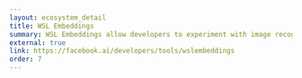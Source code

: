 ```yaml
---
layout: ecosystem_detail
title: WSL Embeddings
summary: WSL Embeddings allow developers to experiment with image recognition capabilities based on models trained on large datasets [Coming Soon]
external: true
link: https://facebook.ai/developers/tools/wslembeddings
order: 7
---
```

